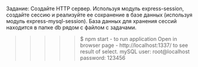  Задание:
 Создайте HTTP сервер. Используя модуль express-session, создайте сессию и реализуйте ее
 сохранение в базе данных (используя модуль express-mysql-session). База
 данных для хранения сессий находится в папке db рядом с файлом с задачами.


>>>>> $ npm start  -  to run application
>>>>> Open in browser page - http://localhost:1337/ to see result of select.
>>>>> mySQL user: root@localhost  password: 123456